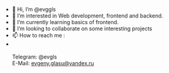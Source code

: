 - 👋 Hi, I’m @evggls
- 👀 I’m interested in Web development, frontend and backend.
- 🌱 I’m currently learning basics of frontend.
- 💞️ I’m looking to collaborate on some interesting projects
- 📫 How to reach me :
- <br><br>
  Telegram: @evgls
  <br>
  E-Mail: evgeny.glasu@yandex.ru

<!---
evggls/evggls is a ✨ special ✨ repository because its `README.md` (this file) appears on your GitHub profile.
You can click the Preview link to take a look at your changes.
--->
